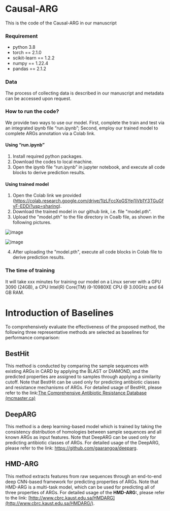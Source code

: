 # Causal-ARG

This is the code of the Causal-ARG in our manuscript
### Requirement
- python 3.8
- torch == 2.1.0
- scikit-learn == 1.2.2
- numpy == 1.22.4
- pandas == 2.1.2

### Data
The process of collecting data is described in our manuscript and metadata can be accessed upon request.

### How to run the code?
We provide two ways to use our model. First, complete the train and test via an integrated ipynb file “run.ipynb”; Second, employ our trained model to complete ARGs annotation via a Colab link.

#### Using “run.ipynb”
1. Install required python packages.
2. Download the codes to local machine.
3. Open the ipynb file “run.ipynb” in jupyter notebook, and execute all code blocks to derive prediction results.

#### Using trained model
1. Open the Colab link we provided (https://colab.research.google.com/drive/1lzLFccXoGSYej1iVb1Y3TGuGfvF-EDDi?usp=sharing).
2. Download the trained model in our github link, i.e. file "model.pth".
3. Upload the "model.pth" to the file directory in Coalb file, as shown in the following pictures.

![image](https://github.com/David-WZhao/CausalARG/assets/31216817/a49bedb4-cd77-4ddc-9f40-e0bd5eccda19)

![image](https://github.com/David-WZhao/CausalARG/assets/31216817/09e746b2-35fa-4dcc-9555-dab12607722a)


4. After uploading the "model.pth", execute all code blocks in Colab file to derive prediction results.


### The time of training 

It will take xxx minutes for training our model on a Linux server with a GPU 3090 (24GB), a CPU Intel(R) Core(TM) i9-10980XE CPU @ 3.00GHz and 64 GB RAM.  

# Introduction of Baselines
To comprehensively evaluate the effectiveness of the proposed method, the following three representative methods are selected as baselines for performance comparison:

## BestHit
This method is conducted by comparing the sample sequences with existing ARGs in CARD by applying the BLAST or DIAMOND, and the predicted properties are assigned to samples through applying a similarity cutoff. Note that BestHit can be used only for predicting antibiotic classes and resistance mechanisms of ARGs. For detailed usage of BestHit, please refer to the link:[The Comprehensive Antibiotic Resistance Database (mcmaster.ca)](https://card.mcmaster.ca/analyze/blast)

## DeepARG
This method is a deep learning-based model which is trained by taking the consistency distribution of homologies between sample sequences and all known ARGs as input features. Note that DeepARG can be used only for predicting antibiotic classes of ARGs. For detailed usage of the DeepARG, please refer to the link: https://github.com/gaarangoa/deeparg.

## HMD-ARG
This method extracts features from raw sequences through an end-to-end deep CNN-based framework for predicting properties of ARGs. Note that HMD-ARG is a multi-task model, which can be used for predicting all of three properties of ARGs. For detailed usage of the **HMD-ARG:**, please refer to the link: [http://www.cbrc.kaust.edu.sa/HMDARG](http://www.cbrc.kaust.edu.sa/HMDARG/).
